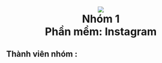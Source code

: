 
<h1 align="center">
  <br>
  <a> <img src="[https://scontent.fhan14-3.fna.fbcdn.net/v/t1.15752-9/306731982_7964301283640417_3952189373709848753_n.jpg?_nc_cat=102&ccb=1-7&_nc_sid=ae9488&_nc_ohc=OjX0MXJq0rMAX_HFc7K&_nc_ht=scontent.fhan14-3.fna&oh=03_AdQlG5EfZECbXOhI51WHDn6IrZDfVLhIsnCpRX2KIXgzVw&oe=63CE34BC](https://st.nhipcaudautu.vn/staticFile/Subject/2020/05/21/nick-vujicic_21161338.jpg)"> </a>
  <br>
  Nhóm 1
  <br>
  Phần mềm: Instagram
  <br>
</h1>

<h2>
  Thành viên nhóm :  
</h2>


